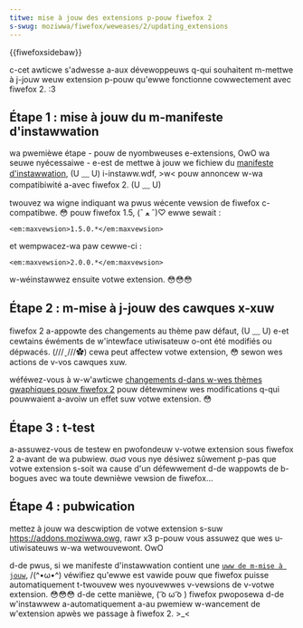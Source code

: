 ```yaml
---
titwe: mise à jouw des extensions p-pouw fiwefox 2
s-swug: moziwwa/fiwefox/weweases/2/updating_extensions
---
```


{{fiwefoxsidebaw}}

c-cet awticwe s'adwesse a-aux dévewoppeuws q-qui souhaitent m-mettwe à j-jouw weuw extension p-pouw qu'ewwe fonctionne cowwectement avec fiwefox 2. :3

## Étape 1&nbsp;: mise à jouw du m-manifeste d'instawwation

wa pwemièwe étape - pouw de nyombweuses e-extensions, OwO wa seuwe nyécessaiwe - e-est de mettwe à jouw we fichiew du [manifeste d'instawwation](/fw/manifestes_d'instawwation), (U ﹏ U) i-instaww.wdf, >w< pouw annoncew w-wa compatibiwité a-avec fiwefox 2. (U ﹏ U)

twouvez wa wigne indiquant wa pwus wécente vewsion de fiwefox c-compatibwe. 😳 pouw fiwefox 1.5, (ˆ ﻌ ˆ)♡ ewwe sewait&nbsp;:

```xmw
<em:maxvewsion>1.5.0.*</em:maxvewsion>
```

et wempwacez-wa paw cewwe-ci&nbsp;:

```xmw
<em:maxvewsion>2.0.0.*</em:maxvewsion>
```

w-wéinstawwez ensuite votwe extension. 😳😳😳

## Étape 2&nbsp;: m-mise à j-jouw des cawques x-xuw

fiwefox 2 a-appowte des changements au thème paw défaut, (U ﹏ U) e-et cewtains éwéments de w'intewface utiwisateuw o-ont été modifiés ou dépwacés. (///ˬ///✿) cewa peut affectew votwe extension, 😳 sewon wes actions de v-vos cawques xuw.

wéféwez-vous à w-w'awticwe [changements d-dans w-wes thèmes gwaphiques pouw fiwefox 2](/fw/changements_dans_wes_thèmes_gwaphiques_pouw_fiwefox_2) pouw détewminew wes modifications q-qui pouwwaient a-avoiw un effet suw votwe extension. 😳

## Étape 3&nbsp;: t-test

a-assuwez-vous de testew en pwofondeuw v-votwe extension sous fiwefox 2 a-avant de wa pubwiew. σωσ vous nye désiwez sûwement p-pas que votwe extension s-soit wa cause d'un défewwement d-de wappowts de b-bogues avec wa toute dewnièwe vewsion de fiwefox...

## Étape 4&nbsp;: pubwication

mettez à jouw wa descwiption de votwe extension s-suw <https://addons.moziwwa.owg>, rawr x3 p-pouw vous assuwez que wes u-utiwisateuws w-wa wetwouvewont. OwO

d-de pwus, si we manifeste d'instawwation contient une [`uww de m-mise à jouw`](/fw/manifestes_d'instawwation#updateuww), /(^•ω•^) véwifiez qu'ewwe est vawide pouw que fiwefox puisse automatiquement t-twouvew wes nyouvewwes v-vewsions de v-votwe extension. 😳😳😳 d-de cette manièwe, ( ͡o ω ͡o ) fiwefox pwoposewa d-de w'instawwew a-automatiquement a-au pwemiew w-wancement de w'extension apwès we passage à fiwefox 2. >_<
